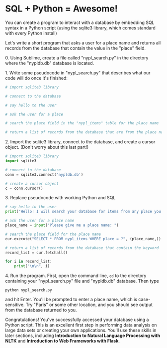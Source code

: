 # SQL + Python = Awesome!

You can create a program to interact with a database by embedding SQL syntax in a Python script (using the sqlite3 library, which comes standard with every Python install)

Let's write a short program that asks a user for a place name and returns all records from the database that contain the value in the "place" field.  

0\. Using Sublime, create a file called "nypl_search.py" in the directory where the "nypldb.db" database is located.

1\. Write some pseudocode in "nypl_search.py" that describes what our code will do once it's finished:

```Python
# import sqlite3 library

# connect to the database

# say hello to the user

# ask the user for a place

# search the place field in the "nypl_items" table for the place name

# return a list of records from the database that are from the place name
```

2\. Import the sqlite3 library, connect to the database, and create a cursor object. (Don't worry about this last part!)

```Python
# import sqlite3 library
import sqlite3

# connect to the database
conn = sqlite3.connect('nypldb.db')

# create a cursor object  
c = conn.cursor()
```  

3\. Replace pseudocode with working Python and SQL

```Python
# say hello to the user
print("Hello! I will search your database for items from any place you tell me! ")

# ask the user for a place name
place_name = input("Please give me a place name: ")

# search the place field for the place name
cur.execute("SELECT * FROM nypl_items WHERE place = ?", (place_name,))

# return a list of records from the database that contain the keyword
record_list = cur.fetchall()

for i in record_list:
	print("\n\n", i)
``` 

4\. Run the program. First, open the command line, `cd` to the directory containing your "nypl_search.py" file and "nypldb.db" database. Then type 

    python nypl_search.py
	
and hit Enter. You'll be prompted to enter a place name, which is case-sensitive. Try "Paris" or some other location, and you should see output from the database returned to you.

Congratulations! You've successfully accessed your database using a Python script. This is an excellent first step in performing data analysis on large data sets or creating your own applications. You'll use these skills in later sections, including **Introduction to Natural Language Processing with NLTK** and **Introduction to Web Frameworks with Flask**.
